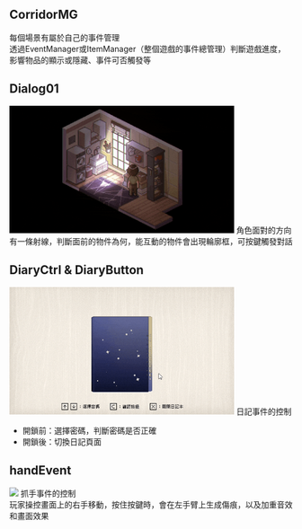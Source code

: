 ## CorridorMG
每個場景有屬於自己的事件管理
<br>
透過EventManager或ItemManager（整個遊戲的事件總管理）判斷遊戲進度，影響物品的顯示或隱藏、事件可否觸發等

## Dialog01
<img src="https://github.com/cunzhang0117/GameCodeSamples/blob/main/Gif/search.gif?raw=true" width="400"/>
角色面對的方向有一條射線，判斷面前的物件為何，能互動的物件會出現輪廓框，可按鍵觸發對話

## DiaryCtrl & DiaryButton
<img src="https://github.com/cunzhang0117/GameCodeSamples/blob/main/Gif/diary.gif?raw=true" width="400"/>
日記事件的控制

* 開鎖前：選擇密碼，判斷密碼是否正確
* 開鎖後：切換日記頁面

## handEvent
<img src="https://github.com/cunzhang0117/GameCodeSamples/blob/main/Gif/hand.gif?raw=true" width="400"/>
抓手事件的控制
<br>
玩家操控畫面上的右手移動，按住按鍵時，會在左手臂上生成傷痕，以及加重音效和畫面效果
